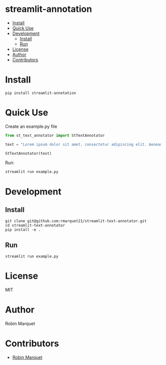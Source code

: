 <h1> streamlit-annotation </h1>

- [Install](#install)
- [Quick Use](#quick-use)
- [Development](#development)
  - [Install](#install-1)
  - [Run](#run)
- [License](#license)
- [Author](#author)
- [Contributors](#contributors)


# Install

```
pip install streamlit-annotation
```

# Quick Use

Create an example.py file

```python
from st_text_annotator import StTextAnnotator

text = "Lorem ipsum dolor sit amet, consectetur adipiscing elit. Aenean et hendrerit orci. Praesent auctor malesuada lobortis. Suspendisse ac elit bibendum, congue tellus vel, ornare ipsum. Mauris at tellus in turpis aliquet cursus."

StTextAnnotator(text)
```

Run:

```
streamlit run example.py
```

# Development

## Install

```
git clone git@github.com:rmarquet21/streamlit-text-annotator.git
cd streamlit-text-annotator
pip install -e .
```

## Run

```
streamlit run example.py
```

# License

MIT

# Author

Robin Marquet

# Contributors

- [Robin Marquet](robin.marquet3@gmail.com)

